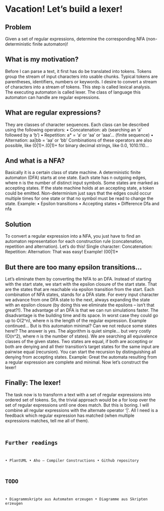 # Vacation! Let’s build a lexer!

## Problem

Given a set of regular expressions, determine the corresponding NFA (non-deterministic finite automaton)!

## What is my motivation?
Before I can parse a text, it first has do be translated into tokens. Tokens group the stream of input characters into usable chunks. Typical tokens are parentheses, identifiers, numbers or keywords. I desire to convert a stream of characters into a stream of tokens. This step is called lexical analysis. The executing automaton is called lexer. The class of language this automaton can handle are regular expressions.

## What are regular expressions?
They are classes of character sequences. Each class can be described using the following operators:
•	Concatenation: ab (searching an ‘a’ followed by a ‘b’)
•	Repetition: a* = ‘a’ or ‘aa’ or ‘aaa’… (finite sequence)
•	Alternation: aa|bb = ‘aa’ or ‘bb’
Combinations of these operators are also possible, like (0|1)+.(0|1)+ for binary decimal strings, like 0.0, 1010.110... 

## And what is a NFA?
Basically it is a certain class of state machine. A deterministic finite automaton (DFA) starts at one state. Each state has n outgoing edges, where n is the number of distinct input symbols. Some states are marked as accepting states. If the state machine holds at an accepting state, a token could be emitted. Non-determinism just says that the edges could occur multiple times for one state or that no symbol must be read to change the state.
Example:
<diagram>
•	Epsilon transitions
•	Accepting states
•	Difference Dfa and nfa
</diagram>

## Solution
To convert a regular expression into a NFA, you just have to find an automaton representation for each construction rule (concatenation, repetition and alternation). Let’s do this!
Single character:
<diagram/>
Concatenation:
<diagram/>
Repetition:
<diagram/>
Alternation:
<diagram/>
That was easy!
Example! (00|1)*
<diagram/>

## But there are too many epsilon transitions…
Let’s eliminate them by converting the NFA to an DFA. 
Instead of starting with the start state, we start with the epsilon closure of the start state. That are the states that are reachable via epsilon transition from the start. Each combination of NFA states, stands for a DFA state. For every input character we advance from one DFA state to the next, always expanding the state with an epsilon closure (by doing this we eliminate the epsilons – isn’t that great?!). The advantage of an DFA is that we can run simulations faster. The disadvantage is the building time and its space. In worst case they could go up to O(2^n), where n is the length of the regular expression.
Example continued…
<diagram/>
But is this automaton minimal? Can we not reduce some states here!? The answer is yes.
The algorithm is quiet simple... but very costly (O(n^2), where n is the number of states). We are searching all equivalence classes of the given states. Two states are equal, if both are accepting or both are denying and all their transition’s target states for the same input are pairwise equal (recursion). You can start the recursion by distinguishing all denying from accepting states.
Example:
<diagram/>
Great the automata resulting from a regular expression are complete and minimal. Now let’s construct the lexer!

## Finally: The lexer!
The task now is to transform a text with a set of regular expressions into ordered set of tokens. So, the trivial approach would be a for loop over the set of regular expressions until one does match. But this is boring. I will combine all regular expressions with the alternate operator ‘|’. All I need is a feedback which regular expression has matched (when multiple expressions matches, tell me all of them).
<code/>

## Further readings
•	PlantUML
•	Aho – Compiler Constructions
•	Github repository

## TODO
•	Diagrammskripte aus Automaten erzeugen
•	Diagramme aus Skripten erzeugen
